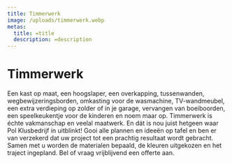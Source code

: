 ```yaml
---
title: Timmerwerk
image: /uploads/timmerwerk.webp
metas:
  title: =title
  description: =description
---
```


# Timmerwerk

Een kast op maat, een hoogslaper, een overkapping, tussenwanden,
wegbewijzeringsborden, omkasting voor de wasmachine, TV-wandmeubel, een extra
verdieping op zolder of in je garage, vervangen van boeiboorden, een
speelkeukentje voor de kinderen en noem maar op. Timmerwerk is échte vakmanschap
en veelal maatwerk. En dát is nou juist hetgeen waar Pol Klusbedrijf in
uitblinkt! Gooi alle plannen en ideeën op tafel en ben er van verzekerd dat uw
project tot een prachtig resultaat wordt gebracht. Samen met u worden de
materialen bepaald, de kleuren uitgekozen en het traject ingepland. Bel of vraag
vrijblijvend een offerte aan.
